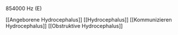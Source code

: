 854000 Hz (E)

[[Angeborene Hydrocephalus]]
[[Hydrocephalus]]
[[Kommunizieren Hydrocephalus]]
[[Obstruktive Hydrocephalus]]